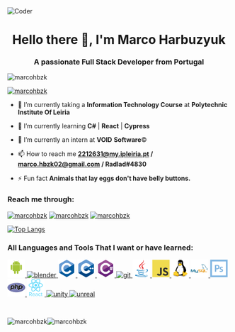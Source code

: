 <img alt="Coder" width="2000" src="https://media.tenor.com/6aSncIN19j8AAAAC/banner.gif">
<h1 align="center">Hello there 👋, I'm Marco Harbuzyuk</h1>
<h3 align="center">A passionate <strong>Full Stack Developer</strong> from <strong>Portugal</strong></h3>


<p align="left"> <img src="https://komarev.com/ghpvc/?username=marcohbzk&label=Profile%20views&color=0e75b6&style=flat" alt="marcohbzk" /> </p>

<p align="left"> <a href="https://github.com/ryo-ma/github-profile-trophy"><img src="https://github-profile-trophy.vercel.app/?username=marcohbzk" alt="marcohbzk" /></a> </p>

- 🌱 I’m currently taking a **Information Technology Course** at **Polytechnic Institute Of Leiria**
 
- 🌱 I’m currently learning **C#** | **React** | **Cypress**

- 🌱 I’m currently an intern at **VOID** **Software**©
 
- 📫 How to reach me **2212631@my.ipleiria.pt / marco.hbzk02@gmail.com / Radlad#4830**

- ⚡ Fun fact **Animals that lay eggs don't have belly buttons.**

<h3 align="left">Reach me through:</h3>
<p align="left">
<a href="https://dev.to/marcohbzk" target="blank"><img align="center" src="https://raw.githubusercontent.com/rahuldkjain/github-profile-readme-generator/master/src/images/icons/Social/devto.svg" alt="marcohbzk" height="30" width="40" /></a>
<a href="https://linkedin.com/in/marcohbzk" target="blank"><img align="center" src="https://raw.githubusercontent.com/rahuldkjain/github-profile-readme-generator/master/src/images/icons/Social/linked-in-alt.svg" alt="marcohbzk" height="30" width="40" /></a>
<a href="https://codesandbox.com/marcohbzk" target="blank"><img align="center" src="https://raw.githubusercontent.com/rahuldkjain/github-profile-readme-generator/master/src/images/icons/Social/codesandbox.svg" alt="marcohbzk" height="30" width="40" /></a>
</p>

[![Top Langs](https://github-readme-stats-git-masterrstaa-rickstaa.vercel.app/api/top-langs/?username=marcohbzk)](https://github.com/marcohbzk/github-readme-stats)

<h3 align="left">All Languages and Tools That I want or have learned:</h3>
<p align="left"> <a href="https://developer.android.com" target="_blank" rel="noreferrer"> <img src="https://raw.githubusercontent.com/devicons/devicon/master/icons/android/android-original-wordmark.svg" alt="android" width="40" height="40"/> </a> <a href="https://www.blender.org/" target="_blank" rel="noreferrer"> <img src="https://download.blender.org/branding/community/blender_community_badge_white.svg" alt="blender" width="40" height="40"/> </a> <a href="https://www.cprogramming.com/" target="_blank" rel="noreferrer"> <img src="https://raw.githubusercontent.com/devicons/devicon/master/icons/c/c-original.svg" alt="c" width="40" height="40"/> </a> <a href="https://www.w3schools.com/cpp/" target="_blank" rel="noreferrer"> <img src="https://raw.githubusercontent.com/devicons/devicon/master/icons/cplusplus/cplusplus-original.svg" alt="cplusplus" width="40" height="40"/> </a> <a href="https://www.w3schools.com/cs/" target="_blank" rel="noreferrer"> <img src="https://raw.githubusercontent.com/devicons/devicon/master/icons/csharp/csharp-original.svg" alt="csharp" width="40" height="40"/> </a> <a href="https://git-scm.com/" target="_blank" rel="noreferrer"> <img src="https://www.vectorlogo.zone/logos/git-scm/git-scm-icon.svg" alt="git" width="40" height="40"/> </a> <a href="https://www.java.com" target="_blank" rel="noreferrer"> <img src="https://raw.githubusercontent.com/devicons/devicon/master/icons/java/java-original.svg" alt="java" width="40" height="40"/> </a> <a href="https://developer.mozilla.org/en-US/docs/Web/JavaScript" target="_blank" rel="noreferrer"> <img src="https://raw.githubusercontent.com/devicons/devicon/master/icons/javascript/javascript-original.svg" alt="javascript" width="40" height="40"/> </a> <a href="https://www.linux.org/" target="_blank" rel="noreferrer"> <img src="https://raw.githubusercontent.com/devicons/devicon/master/icons/linux/linux-original.svg" alt="linux" width="40" height="40"/> </a> <a href="https://www.mysql.com/" target="_blank" rel="noreferrer"> <img src="https://raw.githubusercontent.com/devicons/devicon/master/icons/mysql/mysql-original-wordmark.svg" alt="mysql" width="40" height="40"/> </a> <a href="https://www.photoshop.com/en" target="_blank" rel="noreferrer"> <img src="https://raw.githubusercontent.com/devicons/devicon/master/icons/photoshop/photoshop-line.svg" alt="photoshop" width="40" height="40"/> </a> <a href="https://www.php.net" target="_blank" rel="noreferrer"> <img src="https://raw.githubusercontent.com/devicons/devicon/master/icons/php/php-original.svg" alt="php" width="40" height="40"/> </a> <a href="https://reactjs.org/" target="_blank" rel="noreferrer"> <img src="https://raw.githubusercontent.com/devicons/devicon/master/icons/react/react-original-wordmark.svg" alt="react" width="40" height="40"/> </a> <a href="https://unity.com/" target="_blank" rel="noreferrer"> <img src="https://www.vectorlogo.zone/logos/unity3d/unity3d-icon.svg" alt="unity" width="40" height="40"/> </a> <a href="https://unrealengine.com/" target="_blank" rel="noreferrer"> <img src="https://raw.githubusercontent.com/kenangundogan/fontisto/036b7eca71aab1bef8e6a0518f7329f13ed62f6b/icons/svg/brand/unreal-engine.svg" alt="unreal" width="40" height="40"/> </a> </p>

&nbsp;

<img align="left" src="https://github-readme-stats.vercel.app/api?username=marcohbzk&show_icons=true&locale=en" alt="marcohbzk" />

<img align="left" src="https://github-readme-streak-stats.herokuapp.com/?user=marcohbzk&" alt="marcohbzk" />
